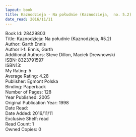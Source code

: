 ```yaml
---
layout: book
title: Kaznodzieja - Na południe (Kaznodzieja,  no. 5.2)
date_read: 2016/11/11
---
```


Book Id: 28429803<br />
Title: Kaznodzieja: Na południe (Kaznodzieja, #5.2)<br />
Author: Garth Ennis<br />
Author l-f: Ennis, Garth<br />
Additional Authors: Steve Dillon, Maciek Drewnowski<br />
ISBN: 8323791597<br />
ISBN13: <br />
My Rating: 5<br />
Average Rating: 4.28<br />
Publisher: Egmont Polska<br />
Binding: Paperback<br />
Number of Pages: 128<br />
Year Published: 2005<br />
Original Publication Year: 1998<br />
Date Read: <br />
Date Added: 2016/11/11<br />
Exclusive Shelf: read<br />
Read Count: 1<br />
Owned Copies: 0<br />

